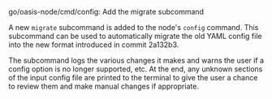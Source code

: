 go/oasis-node/cmd/config: Add the migrate subcommand

A new `migrate` subcommand is added to the node's `config`
command.  This subcommand can be used to automatically migrate
the old YAML config file into the new format introduced in
commit 2a132b3.

The subcommand logs the various changes it makes and warns the
user if a config option is no longer supported, etc.
At the end, any unknown sections of the input config file are
printed to the terminal to give the user a chance to review
them and make manual changes if appropriate.
